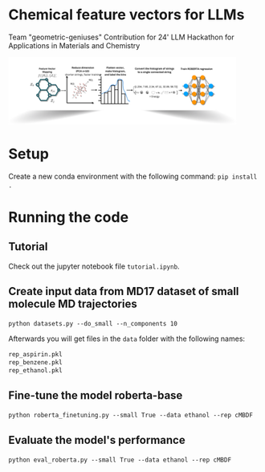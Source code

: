 # Chemical feature vectors for LLMs

Team "geometric-geniuses"
Contribution for 24' LLM Hackathon for Applications in Materials and Chemistry



<img src="scheme.png" width="90%" height="40%" />

# Setup
Create a new conda environment with the following command:
`pip install  .`


# Running the code

## Tutorial

Check out the jupyter notebook file `tutorial.ipynb`.


## Create input data from MD17 dataset of small molecule MD trajectories

`python datasets.py --do_small --n_components 10`

Afterwards you will get files in the `data` folder with the following names:

```
rep_aspirin.pkl
rep_benzene.pkl
rep_ethanol.pkl
```

## Fine-tune the model roberta-base

`python roberta_finetuning.py --small True --data ethanol --rep cMBDF`

## Evaluate the model's performance

`python eval_roberta.py --small True --data ethanol --rep cMBDF`